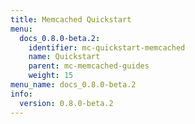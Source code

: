```yaml
---
title: Memcached Quickstart
menu:
  docs_0.8.0-beta.2:
    identifier: mc-quickstart-memcached
    name: Quickstart
    parent: mc-memcached-guides
    weight: 15
menu_name: docs_0.8.0-beta.2
info:
  version: 0.8.0-beta.2
---
```


